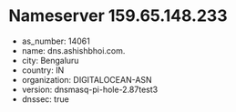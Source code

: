 # Nameserver 159.65.148.233

* as_number: 14061
* name: dns.ashishbhoi.com.
* city: Bengaluru
* country: IN
* organization: DIGITALOCEAN-ASN
* version: dnsmasq-pi-hole-2.87test3
* dnssec: true
